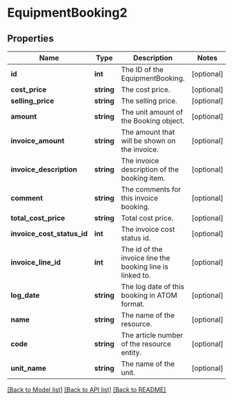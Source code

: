 # EquipmentBooking2

## Properties
Name | Type | Description | Notes
------------ | ------------- | ------------- | -------------
**id** | **int** | The ID of the EquipmentBooking. | [optional] 
**cost_price** | **string** | The cost price. | [optional] 
**selling_price** | **string** | The selling price. | [optional] 
**amount** | **string** | The unit amount of the Booking object. | [optional] 
**invoice_amount** | **string** | The amount that will be shown on the invoice. | [optional] 
**invoice_description** | **string** | The invoice description of the booking item. | [optional] 
**comment** | **string** | The comments for this invoice booking. | [optional] 
**total_cost_price** | **string** | Total cost price. | [optional] 
**invoice_cost_status_id** | **int** | The invoice cost status id. | [optional] 
**invoice_line_id** | **int** | The id of the invoice line the booking line is linked to. | [optional] 
**log_date** | **string** | The log date of this booking in ATOM format. | [optional] 
**name** | **string** | The name of the resource. | [optional] 
**code** | **string** | The article number of the resource entity. | [optional] 
**unit_name** | **string** | The name of the unit. | [optional] 

[[Back to Model list]](../README.md#documentation-for-models) [[Back to API list]](../README.md#documentation-for-api-endpoints) [[Back to README]](../README.md)


